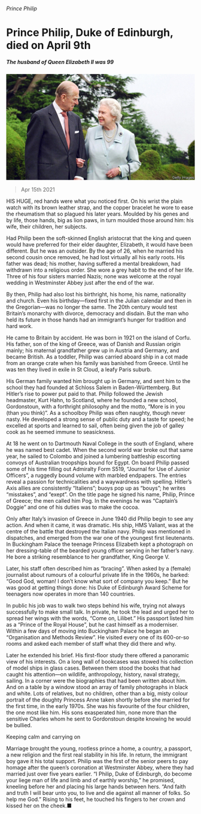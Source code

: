 ###### Prince Philip

# Prince Philip, Duke of Edinburgh, died on April 9th 

##### The husband of Queen Elizabeth II was 99 

![image](images/20210306_obp501.jpg) 

> Apr 15th 2021 

HIS HUGE, red hands were what you noticed first. On his wrist the plain watch with its brown leather strap, and the copper bracelet he wore to ease the rheumatism that so plagued his later years. Moulded by his genes and by life, those hands, big as lion paws, in turn moulded those around him: his wife, their children, her subjects.

Had Philip been the soft-skinned English aristocrat that the king and queen would have preferred for their elder daughter, Elizabeth, it would have been different. But he was an outsider. By the age of 26, when he married his second cousin once removed, he had lost virtually all his early roots. His father was dead; his mother, having suffered a mental breakdown, had withdrawn into a religious order. She wore a grey habit to the end of her life. Three of his four sisters married Nazis; none was welcome at the royal wedding in Westminster Abbey just after the end of the war.


By then, Philip had also lost his birthright, his home, his name, nationality and church. Even his birthday—fixed first in the Julian calendar and then in the Gregorian—was no longer the same. The 20th century would test Britain’s monarchy with divorce, democracy and disdain. But the man who held its future in those hands had an immigrant’s hunger for tradition and hard work.

He came to Britain by accident. He was born in 1921 on the island of Corfu. His father, son of the king of Greece, was of Danish and Russian origin mainly; his maternal grandfather grew up in Austria and Germany, and became British. As a toddler, Philip was carried aboard ship in a cot made from an orange crate when his family was banished from Greece. Until he was ten they lived in exile in St Cloud, a leafy Paris suburb.

His German family wanted him brought up in Germany, and sent him to the school they had founded at Schloss Salem in Baden-Württemberg. But Hitler’s rise to power put paid to that. Philip followed the Jewish headmaster, Kurt Hahn, to Scotland, where he founded a new school, Gordonstoun, with a forthright philosophy and the motto, “More is in you (than you think)”. As a schoolboy Philip was often naughty, though never nasty. He developed a strong sense of public duty and a taste for speed; he excelled at sports and learned to sail, often being given the job of galley cook as he seemed immune to seasickness.

At 18 he went on to Dartmouth Naval College in the south of England, where he was named best cadet. When the second world war broke out that same year, he sailed to Colombo and joined a lumbering battleship escorting convoys of Australian troopships bound for Egypt. On board Philip passed some of his time filling out Admiralty Form S519, “Journal for Use of Junior Officers”, a ruggedly bound volume with marbled endpapers. The entries reveal a passion for technicalities and a waywardness with spelling. Hitler’s Axis allies are consistently “Italiens”; buoys pop up as “bouys”; he writes “misstakes”, and “exept”. On the title page he signed his name, Philip, Prince of Greece; the men called him Pog. In the evenings he was “Captain’s Doggie” and one of his duties was to make the cocoa.

Only after Italy’s invasion of Greece in June 1940 did Philip begin to see any action. And when it came, it was dramatic. His ship, HMS Valiant, was at the centre of the battle that destroyed the Italian navy. Philip was mentioned in dispatches, and emerged from the war one of the youngest first lieutenants. In Buckingham Palace the teenage Princess Elizabeth kept a photograph on her dressing-table of the bearded young officer serving in her father’s navy. He bore a striking resemblance to her grandfather, King George V.

Later, his staff often described him as “bracing”. When asked by a (female) journalist about rumours of a colourful private life in the 1960s, he barked: “Good God, woman! I don’t know what sort of company you keep.” But he was good at getting things done: his Duke of Edinburgh Award Scheme for teenagers now operates in more than 140 countries.

In public his job was to walk two steps behind his wife, trying not always successfully to make small talk. In private, he took the lead and urged her to spread her wings with the words, “Come on, Lilibet.” His passport listed him as a “Prince of the Royal House”, but he cast himself as a moderniser. Within a few days of moving into Buckingham Palace he began an “Organisation and Methods Review”. He visited every one of its 600-or-so rooms and asked each member of staff what they did there and why.

Later he extended his brief. His first-floor study there offered a panoramic view of his interests. On a long wall of bookcases was stowed his collection of model ships in glass cases. Between them stood the books that had caught his attention—on wildlife, anthropology, history, naval strategy, sailing. In a corner were the biographies that had been written about him. And on a table by a window stood an array of family photographs in black and white. Lots of relatives, but no children, other than a big, misty colour portrait of the doughty Princess Anne taken shortly before she married for the first time, in the early 1970s. She was his favourite of the four children, the one most like him. His sons exasperated him, none more than the sensitive Charles whom he sent to Gordonstoun despite knowing he would be bullied.

Keeping calm and carrying on

Marriage brought the young, rootless prince a home, a country, a passport, a new religion and the first real stability in his life. In return, the immigrant boy gave it his total support. Philip was the first of the senior peers to pay homage after the queen’s coronation at Westminster Abbey, where they had married just over five years earlier. “I Philip, Duke of Edinburgh, do become your liege man of life and limb and of earthly worship,” he promised, kneeling before her and placing his large hands between hers. “And faith and truth I will bear unto you, to live and die against all manner of folks. So help me God.” Rising to his feet, he touched his fingers to her crown and kissed her on the cheek.■


